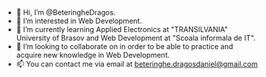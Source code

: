 - 👋 Hi, I’m @BeteringheDragos.
- 👀 I’m interested in Web Development.
- 🌱 I’m currently learning Applied Electronics at "TRANSILVANIA" University of Brasov and Web Development at "Scoala informala de IT".
- 💞️ I’m looking to collaborate on in order to be able to practice and acquire new knowledge in Web Development.
- 📫 You can contact me via email at beteringhe.dragosdaniel@gmail.com

<!---
BeteringheDragos/BeteringheDragos is a ✨ special ✨ repository because its `README.md` (this file) appears on your GitHub profile.
You can click the Preview link to take a look at your changes.
--->
